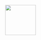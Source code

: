 <div id="header" align="center">
  <img src="[https://media.giphy.com/media/xd9HUXswWPY1EEJ80a/giphy.gif](https://media.giphy.com/media/wHB67Zkr63UP7RWJsj/giphy.gif)" width="100"/>
</div>
<!--
**Bakhilin-Nikita/Bakhilin-Nikita** is a ✨ _special_ ✨ repository because its `README.md` (this file) appears on your GitHub profile.

Here are some ideas to get you started:

- 🔭 I’m currently working on ...
- 🌱 I’m currently learning ...
- 👯 I’m looking to collaborate on ...
- 🤔 I’m looking for help with ...
- 💬 Ask me about ...
- 📫 How to reach me: ...
- 😄 Pronouns: ...
- ⚡ Fun fact: ...
-->
